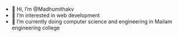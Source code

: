 - 👋 Hi, I’m @Madhumithakv
- 👀 I’m interested in web development
- 🌱 I’m currently doing computer science and engineering in Mailam engineering college 



<!---
Madhumithakv/Madhumithakv is a ✨ special ✨ repository because its `README.md` (this file) appears on your GitHub profile.
You can click the Preview link to take a look at your changes.
--->
